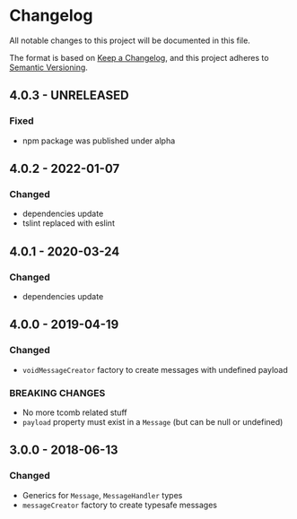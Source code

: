 # Changelog

All notable changes to this project will be documented in this file.

The format is based on [Keep a Changelog](https://keepachangelog.com/en/1.0.0/),
and this project adheres to [Semantic Versioning](https://semver.org/spec/v2.0.0.html).

## 4.0.3 - UNRELEASED

### Fixed

- npm package was published under alpha

## 4.0.2 - 2022-01-07

### Changed

- dependencies update
- tslint replaced with eslint

## 4.0.1 - 2020-03-24

### Changed

- dependencies update

## 4.0.0 - 2019-04-19

### Changed

- `voidMessageCreator` factory to create messages with undefined payload

### BREAKING CHANGES

- No more tcomb related stuff
- `payload` property must exist in a `Message` (but can be null or undefined)

## 3.0.0 - 2018-06-13

### Changed

- Generics for `Message`, `MessageHandler` types
- `messageCreator` factory to create typesafe messages
